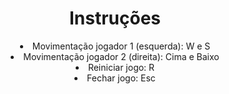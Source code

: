 <h1 align="center"> Instruções </h1>
<li align="center"> Movimentação jogador 1 (esquerda): W e S </li>
<li align="center"> Movimentação jogador 2 (direita): Cima e Baixo </li>
<li align="center"> Reiniciar jogo: R </li>
<li align="center"> Fechar jogo: Esc </li>
